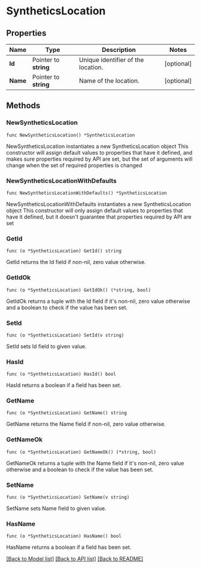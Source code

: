 # SyntheticsLocation

## Properties

Name | Type | Description | Notes
---- | ---- | ----------- | ------
**Id** | Pointer to **string** | Unique identifier of the location. | [optional] 
**Name** | Pointer to **string** | Name of the location. | [optional] 

## Methods

### NewSyntheticsLocation

`func NewSyntheticsLocation() *SyntheticsLocation`

NewSyntheticsLocation instantiates a new SyntheticsLocation object
This constructor will assign default values to properties that have it defined,
and makes sure properties required by API are set, but the set of arguments
will change when the set of required properties is changed

### NewSyntheticsLocationWithDefaults

`func NewSyntheticsLocationWithDefaults() *SyntheticsLocation`

NewSyntheticsLocationWithDefaults instantiates a new SyntheticsLocation object
This constructor will only assign default values to properties that have it defined,
but it doesn't guarantee that properties required by API are set

### GetId

`func (o *SyntheticsLocation) GetId() string`

GetId returns the Id field if non-nil, zero value otherwise.

### GetIdOk

`func (o *SyntheticsLocation) GetIdOk() (*string, bool)`

GetIdOk returns a tuple with the Id field if it's non-nil, zero value otherwise
and a boolean to check if the value has been set.

### SetId

`func (o *SyntheticsLocation) SetId(v string)`

SetId sets Id field to given value.

### HasId

`func (o *SyntheticsLocation) HasId() bool`

HasId returns a boolean if a field has been set.

### GetName

`func (o *SyntheticsLocation) GetName() string`

GetName returns the Name field if non-nil, zero value otherwise.

### GetNameOk

`func (o *SyntheticsLocation) GetNameOk() (*string, bool)`

GetNameOk returns a tuple with the Name field if it's non-nil, zero value otherwise
and a boolean to check if the value has been set.

### SetName

`func (o *SyntheticsLocation) SetName(v string)`

SetName sets Name field to given value.

### HasName

`func (o *SyntheticsLocation) HasName() bool`

HasName returns a boolean if a field has been set.


[[Back to Model list]](../README.md#documentation-for-models) [[Back to API list]](../README.md#documentation-for-api-endpoints) [[Back to README]](../README.md)


